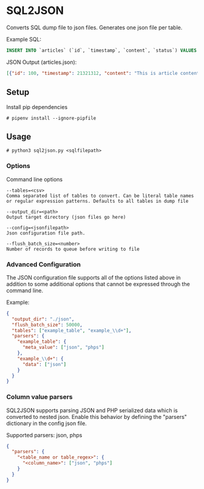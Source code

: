 # SQL2JSON
Converts SQL dump file to json files. Generates one json file per table.

Example SQL:
```sql
INSERT INTO `articles` (`id`, `timestamp`, `content`, `status`) VALUES (100, 21321312, `This is article content`, `published`);
```

JSON Output (articles.json):
```json
[{"id": 100, "timestamp": 21321312, "content": "This is article content", "status": "published"}]
```

## Setup
Install pip dependencies
```
# pipenv install --ignore-pipfile
```

## Usage

```
# python3 sql2json.py <sqlfilepath>
```

### Options
Command line options
```
--tables=<csv>
Comma separated list of tables to convert. Can be literal table names or regular expression patterns. Defaults to all tables in dump file
```
```
--output_dir=<path>
Output target directory (json files go here)
```
```
--config=<jsonfilepath>
Json configuration file path.
```
```
--flush_batch_size=<number>
Number of records to queue before writing to file
```
### Advanced Configuration
The JSON configuration file supports all of the options listed above in addition to some additional options that cannot be expressed through the command line.

Example:
```json
{
  "output_dir": "./json",
  "flush_batch_size": 50000,
  "tables": ["example_table", "example_\\d+"],
  "parsers": {
    "example_table": {
      "meta_value": ["json", "phps"]
    },
    "example_\\d+": {
      "data": ["json"]
    }
  }
}
```

### Column value parsers
SQL2JSON supports parsing JSON and PHP serialized data which is converted to nested json. Enable this behavior by defining the "parsers" dictionary in the config json file.

Supported parsers: json, phps

```json
{
  "parsers": {
    "<table_name or table_regex>": {
      "<column_name>": ["json", "phps"]
    }
  }
}
```
